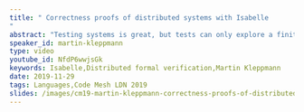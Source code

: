 ```yaml
---
title: " Correctness proofs of distributed systems with Isabelle
"
abstract: "Testing systems is great, but tests can only explore a finite set of inputs and behaviours, while many distributed systems have an infinite state space. If you want to be sure that a program does the right thing in all possible situations, testing is not sufficient: only mathematical proof can cover an infinite state space. This talk introduces Isabelle/HOL, an interactive proof assistant (a kind of programming language and REPL for proofs), and explores how to formally verify distributed algorithms."
speaker_id: martin-kleppmann
type: video
youtube_id: NfdP6wwjsGk
keywords: Isabelle,Distributed formal verification,Martin Kleppmann
date: 2019-11-29
tags: Languages,Code Mesh LDN 2019
slides: /images/cm19-martin-kleppmann-correctness-proofs-of-distributed-systems-with-isabelle-compressed.pdf
---
```


